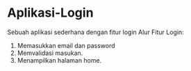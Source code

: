 # Aplikasi-Login
Sebuah aplikasi sederhana dengan fitur login
Alur Fitur Login:
1. Memasukkan email dan password
2. Memvalidasi masukan.
3. Menampilkan halaman home.

